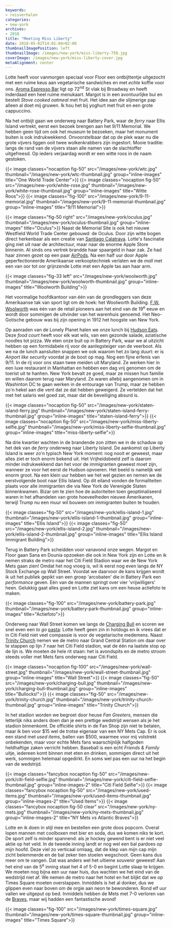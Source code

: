 ```yaml
---
keywords:
- reisverhalen
categories:
- new-york
archives:
- 2018
title: "Meeting Miss Liberty"
date: 2018-05-02T14:01:04+02:00
thumbnailImagePosition: left
thumbnailImage: /images/new-york/miss-liberty-750.jpg
coverImage: /images/new-york/miss-liberty-cover.jpg
metaAlignment: center
---
```


Lotte heeft voor vanmorgen speciaal voor Floor een ontbijttentje uitgezocht
met een ruime keus aan vegetarische sandwiches en met _echte_ koffie voor ons.
[Aroma Espresso Bar](http://www.aroma.us/) ligt op 72<sup>nd</sup> St vlak bij Broadway
en heeft inderdaad een heel ruime menukaart. Margot is in een avontuurlijke
bui en bestelt _Stove cooked oatmeal_ met fruit. Het idee aan die slijmerige
pap alleen al doet mij gruwen. Ik hou het bij yoghurt met fruit en een grote
cappuccino.

Na het ontbijt gaan we onderweg naar Battery Park, waar de _ferry_ naar Ellis
Island vertrekt, eerst een bezoek brengen aan het 9/11 Memorial. We hebben
geen tijd om ook het museum te bezoeken, maar het monument buiten is ook
indrukwekkend. Onvoorstelbaar dat op de plek waar nu die grote vijvers liggen
ooit twee wolkenkrabbers zijn ingestort. Mooie traditie: langs de rand van de
vijvers staan alle namen van de slachtoffer uitgefreesd. Op ieders verjaardag
wordt er een witte roos in de naam gestoken.

{{< image classes="nocaption fig-50" src="/images/new-york/wtc.jpg" thumbnail="/images/new-york/wtc-thumbnail.jpg" group="inline-images" title="One World Trade Center">}}
{{< image classes="nocaption fig-50" src="/images/new-york/white-rose.jpg" thumbnail="/images/new-york/white-rose-thumbnail.jpg" group="inline-images" title="Witte Roos">}}
{{< image classes="fig-100" src="/images/new-york/9-11-memorial.jpg" thumbnail="/images/new-york/9-11-memorial-thumbnail.jpg" group="inline-images" title="9/11 Memorial">}}

{{< image classes="fig-50 right" src="/images/new-york/oculus.jpg" thumbnail="/images/new-york/oculus-thumbnail.jpg" group="inline-images" title="Oculus">}}
Naast de Memorial Site is ook het nieuwe Westfield World Trade Center gebouwd:
de Oculus. Door zijn witte bogen direct herkenbaar als een creatie van
[Santiago Calatrava](https://calatrava.com/). Lotte's fascinatie ging niet uit
naar de architectuur, maar naar de enorme Apple Store binnenin. Al sinds ons
vertrek brandde haar spaargeld in haar zak. Ze had haar zinnen gezet op een
paar [AirPods](https://nl.wikipedia.org/wiki/AirPods). Na een half uur door
Apple geperfectioneerde Amerikaanse verkooptechniek verlaten we de _mall_ met
een van oor tot oor grijnzende Lotte met een Apple tas aan haar arm.

{{< image classes="fig-33 left" src="/images/new-york/woolworth.jpg"
thumbnail="/images/new-york/woolworth-thumbnail.jpg" group="inline-images"
title="Woolworth Building">}}

Het voormalige hoofdkantoor van één van de grondleggers van deze Amerikaanse tak van
sport ligt om de hoek: het Woolworth Building. [F.W.
Woolworth](https://en.wikipedia.org/wiki/Frank_Winfield_Woolworth) was één van
de retail pioneers aan het eind van de 19<sup>e</sup> eeuw en wordt door
sommigen de uitvinder van het warenhuis genoemd. Het Neo-Gotische gebouw was
bij zijn opening in 1912 het hoogste van New York.

Op aanraden van de Lonely Planet halen we onze lunch bij [Hudson
Eats](https://brookfieldplaceny.com/directory/food). Deze _food court_ heeft
voor elk wat wils, van een gezonde salade, aziatische noodles tot pizza. We
eten onze buit op in Battery Park, waar we al uitzicht hebben op een
formidabele rij voor de aanlegsteiger van de veerboot. Als we na de lunch
aansluiten snappen we ook waarom het zo lang duurt: er is _Airport like
security_ voordat je de boot op mag. Nog een fijne erfenis van 9/11. In de rij
voor ons staan twee meiden uit Maryland. Ze werken hier in een luxe restaurant
in Manhattan en hebben een dag vrij genomen om de toerist uit te hanhen. New
York bevalt ze goed, maar ze missen hun familie en willen daarom terug naar
Maryland. Ze waren allebij aangenomen om in Washinton DC te gaan werken in de
entourage van Trump, maar ze hebben zo'n hekel aan die vent dat ze dat hebben
geweigerd. Ze vertelden dat het met het salaris wel goed zat, maar dat de
beveiliging absurd is.

{{< image classes="nocaption fig-50" src="/images/new-york/staten-island-ferry.jpg" thumbnail="/images/new-york/staten-island-ferry-thumbnail.jpg" group="inline-images" title="staten-island-ferry">}}
{{< image classes="nocaption fig-50" src="/images/new-york/miss-liberty-selfie.jpg" thumbnail="/images/new-york/miss-liberty-selfie-thumbnail.jpg" group="inline-images" title="miss-liberty-selfie">}}

Na drie kwartier wachten in de brandende zon zitten we in de schaduw op het
dek van de _ferry_ onderweg naar Liberty Island. De aankomst op Liberty Island
is weer zo'n typisch New York moment: nog nooit er geweest, maar alles ziet er
toch enorm bekend uit. Het Vrijheidsbeeld zelf is daarom minder indrukwekkend
dan het voor de immigranten geweest moet zijn, wanneer ze voor het eerst de
Hudson opvoeren. Het beeld is namelijk wel enorm groot. Na een klein uur
hebben we het wel gezien en nemen we de eerstvolgende boot naar Ellis Island.
Op dit eiland vonden de formaliteiten plaats voor alle immigranten die via New
York de Verenigde Staten binnenkwamen. Bizar om te zien hoe de autoriteiten
toen geoptimaliseerd waren in het afhandelen van grote hoeveelheden nieuwe
Amerikanen, terwijl Trump nu een muur wil bouwen om immigranten buiten te
houden.

{{< image classes="fig-50" src="/images/new-york/ellis-island-1.jpg" thumbnail="/images/new-york/ellis-island-1-thumbnail.jpg" group="inline-images" title="Ellis Island">}}
{{< image classes="fig-50" src="/images/new-york/ellis-island-2.jpg" thumbnail="/images/new-york/ellis-island-2-thumbnail.jpg" group="inline-images" title="Ellis Island Immigrant Building">}}

Terug in Battery Park scheidden voor vanavond onze wegen. Margot en Floor gaan
Sana en Dounia opzoeken die ook in New York zijn en Lotte en ik nemen straks
de metro naar het Citi Field Stadion waar we de New York Mets gaan zien! Omdat
het nog vroeg is, wil ik eerst nog even langs de NY Stock Exchange op
Wall Street. Voordat we daarvoor de kans krijgen wordt ik uit het publiek
gepikt van een groep 'arcobaten' die in Battery Park een _performance_ geven.
Eén van de mannen springt over vier 'vrijwilligers' heen. Gelukkig gaat alles
goed en Lotte ziet kans om een heuse actiefoto te maken.

{{< image classes="fig-100" src="/images/new-york/battery-park.jpg" thumbnail="/images/new-york/battery-park-thumbnail.jpg" group="inline-images" title="Actiefoto">}}

Onderweg naar Wall Street komen we langs de <a
href="https://en.wikipedia.org/wiki/Charging_Bull">Charging Bull</a> en scoren
we snel even een _to go_ [pasta](http://www.freshandco.com): Lotte heeft geen
zin in hotdogs en ik vrees dat er in Citi Field niet veel compassie is voor de
vegetarische medemens. Naast <a
href="ihttps://en.wikipedia.org/wiki/Trinity_Church_(Manhattan)">Trinity
Church</a> nemen we de metro naar Grand Central Station om daar over te
stappen op lijn 7 naar het Citi Field stadion, wat de één na laatste stop
op de lijn is. We moeten de hele rit staan: het is avondspits en de metro
stroom steeds voller met Mets fans onderweg naar Citi Field.

{{< image classes="nocaption fig-100" src="/images/new-york/wall-street.jpg" thumbnail="/images/new-york/wall-street-thumbnail.jpg" group="inline-images" title="Wall Street">}}
{{< image classes="fig-50" src="/images/new-york/charging-bull.jpg" thumbnail="/images/new-york/charging-bull-thumbnail.jpg" group="inline-images" title="Bullocks!">}}
{{< image classes="fig-50" src="/images/new-york/trinity-church.jpg" thumbnail="/images/new-york/trinity-church-thumbnail.jpg" group="inline-images" title="Trinity Church">}}

In het stadion worden we begroet door heuse _Fan Greeters_, mensen die
letterlijk niks anders doen dan je een prettige wedstrijd wensen als je het
stadion binnenkomt. De officiële shirts in de Fan Shop zijn niet te betalen,
maar ik ben voor $15 wel de trotse eigenaar van een NY Mets Cap. Er is ook een
stand met _used items_, ballen van $500, waarmee voor mij volstrekt
onbekenden, maar voor echte Mets fans waarschijnlijk halfgoden heldhaftige
zaken verricht hebben. Baseball is een echt _Friends & Family_ uitje, iedereen
komt binnen met eten en drinken, sommigen direct uit het werk, sommigen
helemaal opgedirkt. En soms wel pas een uur na het begin van de wedstrijd.

{{< image classes="fancybox nocaption fig-50" src="/images/new-york/citi-field-selfie.jpg" thumbnail="/images/new-york/citi-field-selfie-thumbnail.jpg" group="inline-images-2" title="Citi Field Selfie">}}
{{< image classes="fancybox nocaption fig-50" src="/images/new-york/used-items.jpg" thumbnail="/images/new-york/used-items-thumbnail.jpg" group="inline-images-2" title="Used Items">}}
{{< image classes="fancybox nocaption fig-50 clear" src="/images/new-york/ny-mets.jpg" thumbnail="/images/new-york/ny-mets-thumbnail.jpg" group="inline-images-2" title="NY Mets vs Atlantic Braves">}}

Lotte en ik doen in stijl mee en bestellen een grote doos popcorn. Overal
lopen mannen met coolboxen met bier en soda, dus we komen niks te kort. De
sport zelf is minder spannend: als je hockey gewend bent is er niet veel aktie
op het veld. In de tweede inning landt er nog wel een bal pardoes op mijn
hoofd. Deze viel zo verticaal omlaag, dat de klep van mijn cap mijn zicht
belemmerde en de bal zeker tien stoelen wegschoot. Geen kans dus meer om te
vangen. Dat was anders wel het ultieme souvenir geweest! Aan het eind van de
5<sup>e</sup> inning staat het 4 of 5-0 en begint Lotte slaap te krijgen. We
moeten nog bijna een uur naar huis, dus wachten we het eind van de wedstrijd
niet af. We nemen de metro naar het hotel en het blijkt dat we op Times Square
moeten overstappen. Inmiddels is het al donker, dus we glippen even naar boven
om de orgie aan neon te bewonderen. Rond elf uur vallen we uitgeput op bed.
Inmiddels hebben de Mets met 7-0 verloren van de
[Braves](https://www.mlb.com/braves), maar wij hadden een fantastische avond!

{{< image classes="fig-100" src="/images/new-york/times-square.jpg" thumbnail="/images/new-york/times-square-thumbnail.jpg" group="inline-images" title="Times Square">}}
